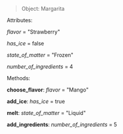 > Object: Margarita

Attributes:

*flavor* = "Strawberry"

*has_ice* = false

*state_of_matter* = "Frozen"

*number_of_ingredients* = 4

Methods:

**choose_flavor**: *flavor* = "Mango"

**add_ice**: *has_ice* = true

**melt**: *state_of_matter* = "Liquid"

**add_ingredients**: *number_of_ingredients* = 5
